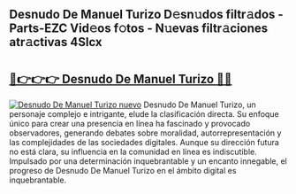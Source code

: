 ## Desnudo De Manuel Turizo D𝚎sn𝚞dos filtr𝚊dos - Parts-EZC Vid𝚎os f𝚘tos - N𝚞evas filtr𝚊ciones atr𝚊ctivas 4Slcx

# <h2><a href="http://mb0ggc1.tromn.icu/?c=Desnudo+De+Manuel+Turizo">🔗👉👉👉 Desnudo De Manuel Turizo 🔗🔗</a></h2>

[![Desnudo De Manuel Turizo nuevo](https://i.imgur.com/pEAQMta.gif)](http://mb0ggc1.tromn.icu/?c=Desnudo+De+Manuel+Turizo)
Desnudo De Manuel Turizo, un personaje complejo e intrigante, elude la clasificación directa. Su enfoque único para crear una presencia en línea ha fascinado y provocado observadores, generando debates sobre moralidad, autorrepresentación y las complejidades de las sociedades digitales. Aunque su dirección futura no está clara, su influencia en la comunidad en línea es indiscutible. Impulsado por una determinación inquebrantable y un encanto innegable, el progreso de Desnudo De Manuel Turizo en el ámbito digital es inquebrantable.
